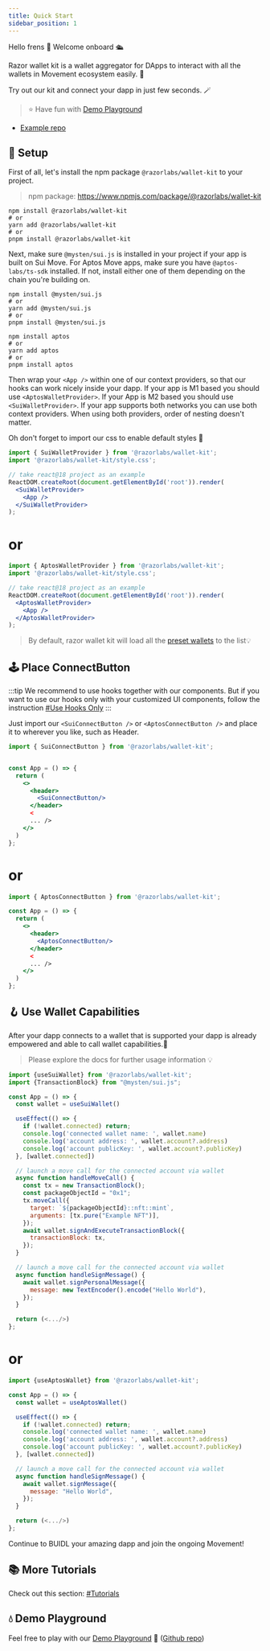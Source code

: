 ```yaml
---
title: Quick Start
sidebar_position: 1
---
```


Hello frens 👋 Welcome onboard 🛳

Razor wallet kit is a wallet aggregator for DApps to interact with all the wallets in Movement ecosystem easily. 🥳

Try out our kit and connect your dapp in just few seconds. 🪄

> ⭐️ Have fun with [Demo Playground](https://kit-demo.razorwallet.xyz/)

- [Example repo](https://github.com/razorlabsorg/wallet-kit-vite-example)

## 🔨 Setup

First of all, let's install the npm package `@razorlabs/wallet-kit` to your project.

> npm package: https://www.npmjs.com/package/@razorlabs/wallet-kit

```shell
npm install @razorlabs/wallet-kit
# or
yarn add @razorlabs/wallet-kit
# or
pnpm install @razorlabs/wallet-kit
```

Next, make sure `@mysten/sui.js` is installed in your project if your app is built on Sui Move. For Aptos Move apps, make sure you have `@aptos-labs/ts-sdk` installed. If not, install either one of them depending on the chain you're building on.

```shell
npm install @mysten/sui.js
# or
yarn add @mysten/sui.js
# or
pnpm install @mysten/sui.js
```

```shell
npm install aptos
# or
yarn add aptos
# or
pnpm install aptos
```

Then wrap your `<App />` within one of our context providers, so that our hooks can work nicely inside your dapp. If your app is M1 based you should use `<AptosWalletProvider>`. If your App is M2 based you should use `<SuiWalletProvider>`. If your app supports both networks you can use both context providers. When using both providers, order of nesting doesn't matter.

Oh don't forget to import our css to enable default styles 🎨

```jsx
import { SuiWalletProvider } from '@razorlabs/wallet-kit';
import '@razorlabs/wallet-kit/style.css';

// take react@18 project as an example
ReactDOM.createRoot(document.getElementById('root')).render(
  <SuiWalletProvider>
    <App />
  </SuiWalletProvider>
);
```
# or 

```jsx
import { AptosWalletProvider } from '@razorlabs/wallet-kit';
import '@razorlabs/wallet-kit/style.css';

// take react@18 project as an example
ReactDOM.createRoot(document.getElementById('root')).render(
  <AptosWalletProvider>
    <App />
  </AptosWalletProvider>
);
```

> By default, razor wallet kit will load all the [preset wallets](./CanIUse#preset-wallets) to the list💡

## 🕹 Place ConnectButton

:::tip
We recommend to use hooks together with our components. But if you want to use our hooks only with your customized UI
components, follow the instruction [#Use Hooks Only](/docs/tutorial/hooks-only)
:::

Just import our `<SuiConnectButton />` or `<AptosConnectButton />` and place it to wherever you like, such as Header.

```jsx
import { SuiConnectButton } from '@razorlabs/wallet-kit';


const App = () => {
  return (
    <>
      <header>
        <SuiConnectButton/>
      </header>
      <
      ... />
    </>
  )
};
```

# or

```jsx
import { AptosConnectButton } from '@razorlabs/wallet-kit';

const App = () => {
  return (
    <>
      <header>
        <AptosConnectButton/>
      </header>
      <
      ... />
    </>
  )
};
```

## 🪝 Use Wallet Capabilities

After your dapp connects to a wallet that is supported
your dapp is already empowered and able to call wallet capabilities.🎉

> Please explore the docs for further usage information 💡

```jsx
import {useSuiWallet} from '@razorlabs/wallet-kit';
import {TransactionBlock} from "@mysten/sui.js";

const App = () => {
  const wallet = useSuiWallet()

  useEffect(() => {
    if (!wallet.connected) return;
    console.log('connected wallet name: ', wallet.name)
    console.log('account address: ', wallet.account?.address)
    console.log('account publicKey: ', wallet.account?.publicKey)
  }, [wallet.connected])

  // launch a move call for the connected account via wallet
  async function handleMoveCall() {
    const tx = new TransactionBlock();
    const packageObjectId = "0x1";
    tx.moveCall({
      target: `${packageObjectId}::nft::mint`,
      arguments: [tx.pure("Example NFT")],
    });
    await wallet.signAndExecuteTransactionBlock({
      transactionBlock: tx,
    });
  }

  // launch a move call for the connected account via wallet
  async function handleSignMessage() {
    await wallet.signPersonalMessage({
      message: new TextEncoder().encode("Hello World"),
    });
  }

  return (<.../>)
};
```

# or

```jsx
import {useAptosWallet} from '@razorlabs/wallet-kit';

const App = () => {
  const wallet = useAptosWallet()

  useEffect(() => {
    if (!wallet.connected) return;
    console.log('connected wallet name: ', wallet.name)
    console.log('account address: ', wallet.account?.address)
    console.log('account publicKey: ', wallet.account?.publicKey)
  }, [wallet.connected])

  // launch a move call for the connected account via wallet
  async function handleSignMessage() {
    await wallet.signMessage({
      message: "Hello World",
    });
  }

  return (<.../>)
};
```

Continue to BUIDL your amazing dapp and join the ongoing Movement!

## 📚 More Tutorials

Check out this section: [#Tutorials](/docs/category/tutorials)

## 💧 Demo Playground

Feel free to play with our [Demo Playground](https://kit-demo.razorwallet.xyz)
🔗 ([Github repo](https://github.com/razorlabsorg/wallet-kit-vite-example))
